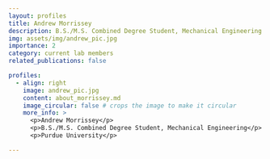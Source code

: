 ```yaml
---
layout: profiles
title: Andrew Morrissey
description: B.S./M.S. Combined Degree Student, Mechanical Engineering
img: assets/img/andrew_pic.jpg
importance: 2
category: current lab members
related_publications: false

profiles:
  - align: right
    image: andrew_pic.jpg
    content: about_morrissey.md
    image_circular: false # crops the image to make it circular
    more_info: >
      <p>Andrew Morrissey</p>
      <p>B.S./M.S. Combined Degree Student, Mechanical Engineering</p>
      <p>Purdue University</p>

---
```


